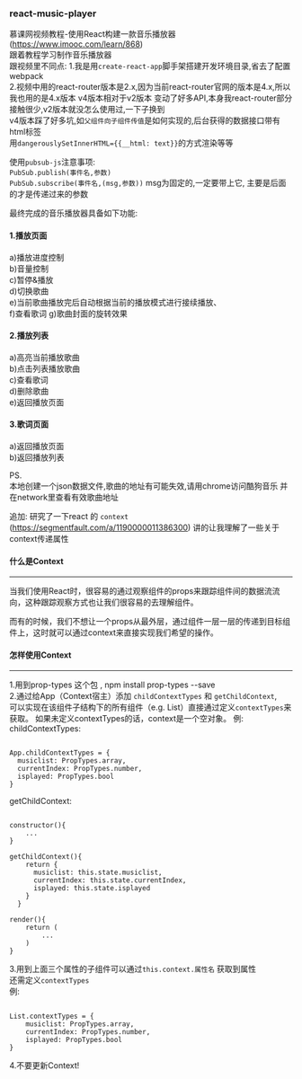 ### react-music-player  
慕课网视频教程-使用React构建一款音乐播放器(https://www.imooc.com/learn/868)  
跟着教程学习制作音乐播放器  
跟视频里不同点:
1.我是用`create-react-app`脚手架搭建开发环境目录,省去了配置webpack  
2.视频中用的react-router版本是2.x,因为当前react-router官网的版本是4.x,所以我也用的是4.x版本
v4版本相对于v2版本 变动了好多API,本身我react-router部分接触很少,v2版本就没怎么使用过,一下子换到  
v4版本踩了好多坑,如`父组件向子组件传值`是如何实现的,后台获得的数据接口带有html标签  
用`dangerouslySetInnerHTML={{__html: text}}`的方式渲染等等

使用`pubsub-js`注意事项:  
`PubSub.publish(事件名,参数)`  
`PubSub.subscribe(事件名,(msg,参数))`   msg为固定的,一定要带上它, 主要是后面的才是传递过来的参数


最终完成的音乐播放器具备如下功能:  
#### 1.播放页面  
a)播放进度控制  
b)音量控制  
c)暂停&播放  
d)切换歌曲  
e)当前歌曲播放完后自动根据当前的播放模式进行接续播放、  
f)查看歌词
g)歌曲封面的旋转效果

#### 2.播放列表  
a)高亮当前播放歌曲  
b)点击列表播放歌曲  
c)查看歌词  
d)删除歌曲  
e)返回播放页面

#### 3.歌词页面  
a)返回播放页面  
b)返回播放列表  


PS.  
本地创建一个json数据文件,歌曲的地址有可能失效,请用chrome访问酷狗音乐 并在network里查看有效歌曲地址  


追加: 研究了一下react 的 `context`  (https://segmentfault.com/a/1190000011386300) 讲的让我理解了一些关于context传递属性  
####  什么是Context
****
当我们使用React时，很容易的通过观察组件的props来跟踪组件间的数据流流向，这种跟踪观察方式也让我们很容易的去理解组件。  

而有的时候，我们不想让一个props从最外层，通过组件一层一层的传递到目标组件上，这时就可以通过context来直接实现我们希望的操作。


####  怎样使用Context  
****

1.用到prop-types 这个包 , npm install prop-types --save  
2.通过给App（Context宿主）添加 `childContextTypes` 和 `getChildContext`,  
可以实现在该组件子结构下的所有组件（e.g. List）直接通过定义`contextTypes`来获取。 
如果未定义contextTypes的话，context是一个空对象。
例:  
childContextTypes:  
<pre><code>
App.childContextTypes = {
  musiclist: PropTypes.array,
  currentIndex: PropTypes.number,
  isplayed: PropTypes.bool
}
</code></pre>  

getChildContext:  

<pre><code>
constructor(){
	...
}  

getChildContext(){
    return {
      musiclist: this.state.musiclist,
      currentIndex: this.state.currentIndex,
      isplayed: this.state.isplayed
    }
  }

render(){
	return (
		...
	)
}
</code></pre>

3.用到上面三个属性的子组件可以通过`this.context.属性名`  获取到属性   
还需定义`contextTypes`  
例: 
<pre><code>
List.contextTypes = {
	musiclist: PropTypes.array,
	currentIndex: PropTypes.number,
	isplayed: PropTypes.bool
}
</code></pre>

4.不要更新Context!




